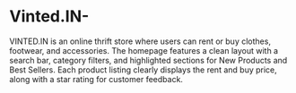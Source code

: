 # Vinted.IN-
VINTED.IN is an online thrift store where users can rent or buy clothes, footwear, and accessories. The homepage features a clean layout with a search bar, category filters, and highlighted sections for New Products and Best Sellers. Each product listing clearly displays the rent and buy price, along with a star rating for customer feedback. 
